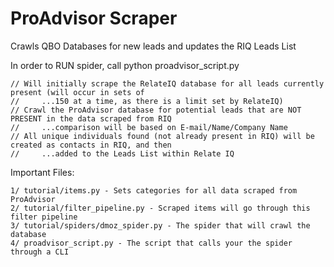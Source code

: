 # ProAdvisor Scraper
Crawls QBO Databases for new leads and updates the RIQ Leads List

In order to RUN spider, call python proadvisor_script.py

    // Will initially scrape the RelateIQ database for all leads currently present (will occur in sets of
    //     ...150 at a time, as there is a limit set by RelateIQ)
    // Crawl the ProAdvisor database for potential leads that are NOT PRESENT in the data scraped from RIQ
    //     ...comparison will be based on E-mail/Name/Company Name
    // All unique individuals found (not already present in RIQ) will be created as contacts in RIQ, and then
    //     ...added to the Leads List within Relate IQ


Important Files:

    1/ tutorial/items.py - Sets categories for all data scraped from ProAdvisor
    2/ tutorial/filter_pipeline.py - Scraped items will go through this filter pipeline
    3/ tutorial/spiders/dmoz_spider.py - The spider that will crawl the database
    4/ proadvisor_script.py - The script that calls your the spider through a CLI
